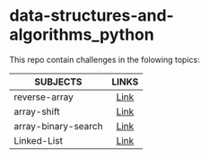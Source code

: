 # data-structures-and-algorithms_python

This repo contain challenges in the folowing topics:

|SUBJECTS  |                 LINKS             |
--------------------|:--------------------------------------------------------:|
|reverse-array       | [Link](https://github.com/azez-alhoot/data-structures-and-algorithms-python/blob/master/data_structures_and_algorithms_python/challenges/array_reverse/array_reverse.py)|
|array-shift         | [Link](https://github.com/azez-alhoot/data-structures-and-algorithms-python/blob/master/data_structures_and_algorithms_python/challenges/array_shift/array_shift.py)|
|array-binary-search | [Link](https://github.com/azez-alhoot/data-structures-and-algorithms-python/blob/master/data_structures_and_algorithms_python/challenges/array_binary_search/array_binary_search.py)|
|Linked-List         | [Link]()|
